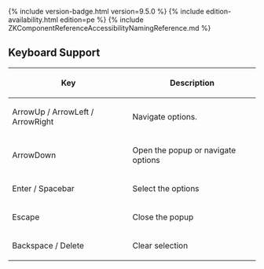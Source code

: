  {% include
version-badge.html version=9.5.0 %} {% include edition-availability.html edition=pe %} {% include
ZKComponentReferenceAccessibilityNamingReference.md %}

## Keyboard Support

<table>
<thead>
<tr class="header">
<th><center>
<p>Key</p>
</center></th>
<th><center>
<p>Description</p>
</center></th>
</tr>
</thead>
<tbody>
<tr class="odd">
<td><p>ArrowUp / ArrowLeft / ArrowRight</p></td>
<td><p>Navigate options.</p></td>
</tr>
<tr class="even">
<td><p>ArrowDown</p></td>
<td><p>Open the popup or navigate options</p></td>
</tr>
<tr class="odd">
<td><p>Enter / Spacebar</p></td>
<td><p>Select the options</p></td>
</tr>
<tr class="even">
<td><p>Escape</p></td>
<td><p>Close the popup</p></td>
</tr>
<tr class="odd">
<td><p>Backspace / Delete</p></td>
<td><p>Clear selection</p></td>
</tr>
</tbody>
</table>
